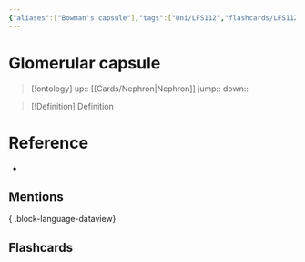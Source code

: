 ```yaml
---
{"aliases":["Bowman's capsule"],"tags":["Uni/LFS112","flashcards/LFS112"],"dg-publish":true,"permalink":"/cards/glomerular-capsule/","dgPassFrontmatter":true}
---
```


# Glomerular capsule

> [!ontology]
> up:: [[Cards/Nephron\|Nephron]]
> jump:: 
> down:: 

> [!Definition] Definition

# Reference

- 

## Mentions


{ .block-language-dataview}

## Flashcards